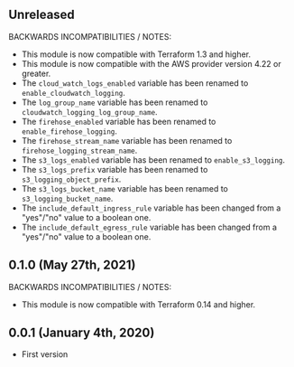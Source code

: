 ## Unreleased

BACKWARDS INCOMPATIBILITIES / NOTES:

* This module is now compatible with Terraform 1.3 and higher.
* This module is now compatible with the AWS provider version 4.22 or greater.
* The `cloud_watch_logs_enabled` variable has been renamed to
  `enable_cloudwatch_logging`.
* The `log_group_name` variable has been renamed to
  `cloudwatch_logging_log_group_name`.
* The `firehose_enabled` variable has been renamed to `enable_firehose_logging`.
* The `firehose_stream_name` variable has been renamed to
  `firehose_logging_stream_name`.
* The `s3_logs_enabled` variable has been renamed to `enable_s3_logging`.
* The `s3_logs_prefix` variable has been renamed to `s3_logging_object_prefix`.
* The `s3_logs_bucket_name` variable has been renamed to
  `s3_logging_bucket_name`.
* The `include_default_ingress_rule` variable has been changed from a "yes"/"no"
  value to a boolean one.
* The `include_default_egress_rule` variable has been changed from a "yes"/"no"
  value to a boolean one.

## 0.1.0 (May 27th, 2021)

BACKWARDS INCOMPATIBILITIES / NOTES:

* This module is now compatible with Terraform 0.14 and higher.

## 0.0.1 (January 4th, 2020)

* First version